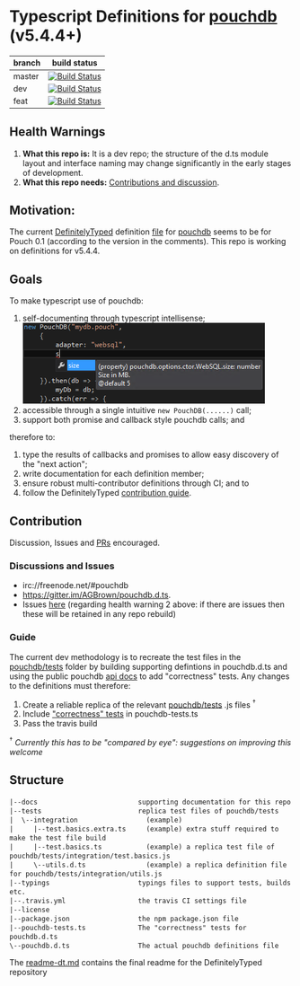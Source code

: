 ﻿# Typescript Definitions for [pouchdb][pouchdb] (v5.4.4+)

| branch | build status |
| ------ | ------------ |
| master | [![Build Status][travis-img-master]][travis-lnk] |
| dev    | [![Build Status][travis-img-dev]][travis-lnk]    |
| feat   | [![Build Status][travis-img-feat]][travis-lnk]   |

## Health Warnings

1. **What this repo is:** It is a dev repo; the structure of the d.ts module layout and interface naming may change significantly in the early stages of development.
1. **What this repo needs:** [Contributions and discussion](#contribution).

## Motivation:

The current [DefinitelyTyped][DefinitelyTyped] definition [file][pouchdb-dt-0.1] for [pouchdb][pouchdb] seems to be for Pouch 0.1 (according to the version in the comments). This repo is working on definitions for v5.4.4.

## Goals

To make typescript use of pouchdb:

1. self-documenting through typescript intellisense;
	![intellisense][this-img-d001]
1. accessible through a single intuitive `new PouchDB(......)` call;
1. support both promise and callback style pouchdb calls; and

therefore to:

1. type the results of callbacks and promises to allow easy discovery of the "next action";
1. write documentation for each definition member;
1. ensure robust multi-contributor definitions through CI; and to
1. follow the DefinitelyTyped [contribution guide][DefType-con-bp].

## Contribution

Discussion, Issues and [PRs][this-prs] encouraged.

### Discussions and Issues

 - irc://freenode.net/#pouchdb
 - https://gitter.im/AGBrown/pouchdb.d.ts.
 - Issues [here][this-issues] (regarding health warning 2 above: if there are issues then these will be retained in any repo rebuild)

### Guide

The current dev methodology is to recreate the test files in the [pouchdb/tests][pouchdb-tests] folder by building supporting defintions in pouchdb.d.ts and using the public pouchdb [api docs][pouchdb-api-docs] to add "correctness" tests.
Any changes to the definitions must therefore:

1. Create a reliable replica of the relevant [pouchdb/tests][pouchdb-tests] .js files <sup>†</sup>
2. Include ["correctness" tests](http://definitelytyped.org/guides/contributing.html#tests) in pouchdb-tests.ts
3. Pass the travis build

<sup>†</sup> *Currently this has to be "compared by eye": suggestions on improving this welcome*

## Structure

```
|--docs							supporting documentation for this repo
|--tests 						replica test files of pouchdb/tests
|  \--integration 				  (example)
|     |--test.basics.extra.ts 	  (example) extra stuff required to make the test file build
|     |--test.basics.ts 		  (example) a replica test file of pouchdb/tests/integration/test.basics.js
|     \--utils.d.ts 		  	  (example) a replica definition file for pouchdb/tests/integration/utils.js
|--typings 						typings files to support tests, builds etc.
|--.travis.yml 					the travis CI settings file
|--license
|--package.json 				the npm package.json file
|--pouchdb-tests.ts 			The "correctness" tests for pouchdb.d.ts
\--pouchdb.d.ts 				The actual pouchdb definitions file
```

The [readme-dt.md](README-dt.md) contains the final readme for the DefinitelyTyped repository



[DefinitelyTyped]: 	http://definitelytyped.org/ "definitelytyped.org"
[DefType-con-bp]: 	http://definitelytyped.org/guides/contributing.html "definitelytyped.org > contributing guidelines"
[pouchdb]: 			http://pouchdb.com/ "pouchdb.com"
[pouchdb-api-docs]:	http://pouchdb.com/api.html "pouchdb.com > api.html"
[pouchdb-git]: 		https://github.com/pouchdb/pouchdb "github/pouchdb/pouchdb"
[pouchdb-dt-0.1]: 	https://github.com/borisyankov/DefinitelyTyped/blob/c4fb7fa/pouchDB/pouch.d.ts "DefinitelyTyped pouch.d.ts at c4fb7fa"
[pouchdb-tests]: 	https://github.com/pouchdb/pouchdb/tree/3.4.0/tests "pouchdb v3.4.0 tests folder on github"
[this-issues]: 		https://github.com/AGBrown/pouchdb.d.ts/issues "pouchdb.d.ts issues"
[this-prs]: 		https://github.com/AGBrown/pouchdb.d.ts/pulls?q=is%3Aopen+is%3Apr "pouchdb.d.ts prs"
[this-img-d001]: 	https://github.com/AGBrown/pouchdb.d.ts/blob/master/docs/d001-intellisense.png "ts intellisense for pouchdb"

[travis-img-master]:https://travis-ci.org/AGBrown/pouchdb.d.ts.svg?branch=master "travis - master branch tests"
[travis-img-dev]: 	https://travis-ci.org/AGBrown/pouchdb.d.ts.svg?branch=dev "travis - dev branch tests"
[travis-img-feat]: 	https://travis-ci.org/AGBrown/pouchdb.d.ts.svg?branch=feat "travis - feat branch tests"
[travis-lnk]: 		https://travis-ci.org/AGBrown/pouchdb.d.ts "travis - pouchdb.d.ts"
